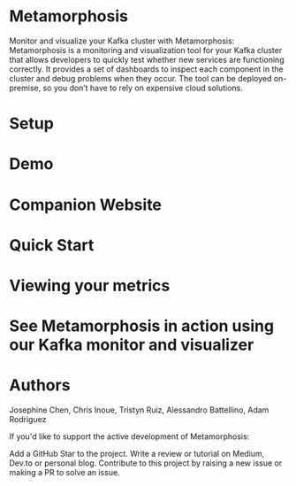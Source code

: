 # Metamorphosis
Monitor and visualize your Kafka cluster with Metamorphosis:
Metamorphosis is a monitoring and visualization tool for your Kafka cluster that allows developers to quickly test whether new services are functioning correctly. It provides a set of dashboards to inspect each component in the cluster and debug problems when they occur. The tool can be deployed on-premise, so you don’t have to rely on expensive cloud solutions.

# Setup

# Demo

# Companion Website

# Quick Start

# Viewing your metrics

# See Metamorphosis in action using our Kafka monitor and visualizer

# Authors
Josephine Chen, Chris Inoue, Tristyn Ruiz, Alessandro Battellino, Adam Rodriguez

If you'd like to support the active development of Metamorphosis:

Add a GitHub Star to the project.
Write a review or tutorial on Medium, Dev.to or personal blog.
Contribute to this project by raising a new issue or making a PR to solve an issue.
